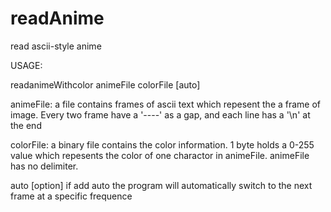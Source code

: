 # readAnime
read ascii-style anime 

USAGE:

  readanimeWithcolor   animeFile   colorFile  [auto]

animeFile:
a file contains frames of ascii text which repesent the a frame of image. Every two frame have a '----' as a gap, and each line has a '\n' at the end

colorFile:
a binary file contains the color information. 1 byte holds a 0-255 value which repesents the color of one charactor in animeFile. animeFile has no delimiter.

auto [option]
if add auto the program will automatically switch to the next frame at a specific frequence 

